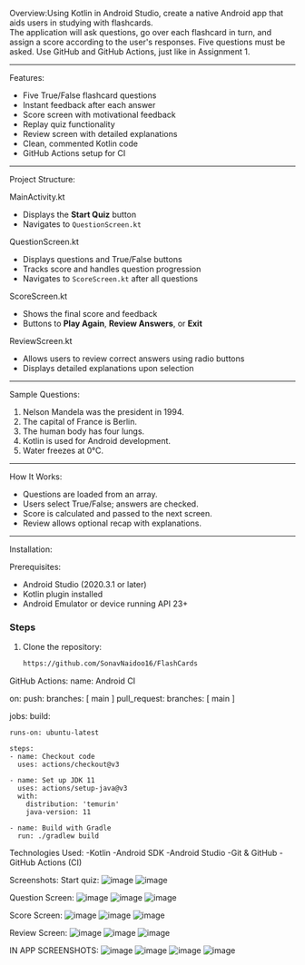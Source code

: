 Overview:Using Kotlin in Android Studio, create a native Android app that aids users in studying with flashcards.  
The application will ask questions, go over each flashcard in turn, and assign a score according to the user's responses.  Five questions must be asked.  Use GitHub and GitHub Actions, just like in Assignment 1.

---

Features:

- Five True/False flashcard questions
- Instant feedback after each answer
- Score screen with motivational feedback
- Replay quiz functionality
- Review screen with detailed explanations
- Clean, commented Kotlin code
- GitHub Actions setup for CI

---

Project Structure:

MainActivity.kt
- Displays the **Start Quiz** button
- Navigates to `QuestionScreen.kt`

QuestionScreen.kt
- Displays questions and True/False buttons
- Tracks score and handles question progression
- Navigates to `ScoreScreen.kt` after all questions

ScoreScreen.kt
- Shows the final score and feedback
- Buttons to **Play Again**, **Review Answers**, or **Exit**

ReviewScreen.kt
- Allows users to review correct answers using radio buttons
- Displays detailed explanations upon selection

---

Sample Questions:

1. Nelson Mandela was the president in 1994. 
2. The capital of France is Berlin.
3. The human body has four lungs.
4. Kotlin is used for Android development.
5. Water freezes at 0°C. 

---

How It Works:

- Questions are loaded from an array.
- Users select True/False; answers are checked.
- Score is calculated and passed to the next screen.
- Review allows optional recap with explanations.

---

Installation:

Prerequisites:

- Android Studio (2020.3.1 or later)
- Kotlin plugin installed
- Android Emulator or device running API 23+

### Steps

1. Clone the repository:

   ```bash
   https://github.com/SonavNaidoo16/FlashCards

GitHub Actions:
name: Android CI

on:
  push:
    branches: [ main ]
  pull_request:
    branches: [ main ]

jobs:
  build:
  
    runs-on: ubuntu-latest

    steps:
    - name: Checkout code
      uses: actions/checkout@v3

    - name: Set up JDK 11
      uses: actions/setup-java@v3
      with:
        distribution: 'temurin'
        java-version: 11

    - name: Build with Gradle
      run: ./gradlew build

Technologies Used:
-Kotlin
-Android SDK
-Android Studio
-Git & GitHub
-GitHub Actions (CI)

Screenshots:
Start quiz:
![image](https://github.com/user-attachments/assets/a6f4409c-c691-4a47-b5d8-15308044f2c1)
![image](https://github.com/user-attachments/assets/b3c741f0-6186-40c2-a81e-b9c79a5c5262)

Question Screen: 
![image](https://github.com/user-attachments/assets/154e406a-9665-4af1-b7db-c259c335fba9)
![image](https://github.com/user-attachments/assets/a644045b-c976-4ae6-b24d-767eec7f56b5)
![image](https://github.com/user-attachments/assets/58038c2a-8e9d-48d1-a9d2-9076c017cc97)

Score Screen: 
![image](https://github.com/user-attachments/assets/b719ebda-abfe-431d-89f4-d3e9b6e126f9)
![image](https://github.com/user-attachments/assets/eb9f74a6-2651-4313-8c62-9ba8369ecf15)
![image](https://github.com/user-attachments/assets/0ec50039-f235-46af-8819-11d177ab3eca)

Review Screen: 
![image](https://github.com/user-attachments/assets/4f9b8b5e-fafd-413a-ad35-9ae5adc5e3cb)
![image](https://github.com/user-attachments/assets/09ab2de7-6c79-4f5d-b978-f7cb01e44744)
![image](https://github.com/user-attachments/assets/3101c5eb-bebe-4b9f-af1e-86299ed9b7fb)

IN APP SCREENSHOTS:
![image](https://github.com/user-attachments/assets/5202a1d5-1573-4438-a2d3-827b3a5bef3a)
![image](https://github.com/user-attachments/assets/ff02b1e5-230a-4d8c-ae03-3d032054a473)
![image](https://github.com/user-attachments/assets/2fcc5164-71e6-42b6-921a-69df8a0fbb70)
![image](https://github.com/user-attachments/assets/e00eba74-9f31-41d5-8bbf-1231c09e75d2)


